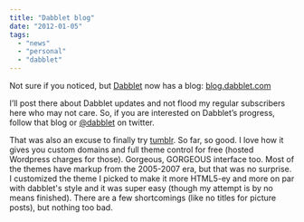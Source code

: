 ```yaml
---
title: "Dabblet blog"
date: "2012-01-05"
tags:
  - "news"
  - "personal"
  - "dabblet"
---
```


Not sure if you noticed, but [Dabblet](https://dabblet.com) now has a blog: [blog.dabblet.com](http://blog.dabblet.com)

I’ll post there about Dabblet updates and not flood my regular subscribers here who may not care. So, if you are interested on Dabblet’s progress, follow that blog or [@dabblet](http://twitter.com/dabblet) on twitter.

That was also an excuse to finally try [tumblr](http://tumblr.com). So far, so good. I love how it gives you custom domains and full theme control for free (hosted Wordpress charges for those). Gorgeous, GORGEOUS interface too. Most of the themes have markup from the 2005-2007 era, but that was no surprise. I customized the theme I picked to make it more HTML5-ey and more on par with dabblet's style and it was super easy (though my attempt is by no means finished). There are a few shortcomings (like no titles for picture posts), but nothing too bad.
